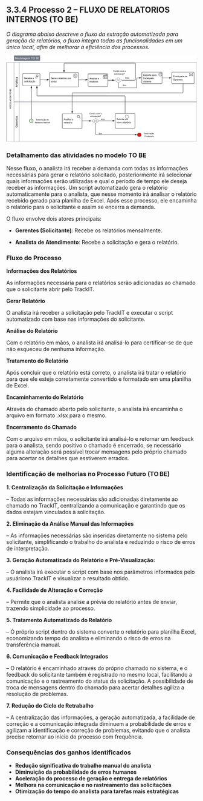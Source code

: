 ## 3.3.4 Processo 2 – FLUXO DE RELATORIOS INTERNOS (TO BE)

_O diagrama abaixo descreve o fluxo da extração automatizada para geração de relatórios, o fluxo integra todas as funcionalidades em um único local, afim  de melhorar a eficiência dos processos._
 
![Modelagem_TO_BE_Processo1](../images/relatorios-TRACKIT.png "Modelo BPMN TO BE do Processo 2.")

### Detalhamento das atividades no modelo TO BE 

Nesse fluxo, o analista irá receber a demanda com todas as informações necessárias para gerar o relatório solicitado, posteriormente irá selecionar quais informações serão utilizadas e qual o período de tempo ele deseja receber as informações. Um script automatizado gera o relatório automaticamente para o analista, que nesse momento irá analisar o relatório recebido gerado para planilha de Excel. Após esse processo, ele encaminha o relatório para o solicitante e assim se encerra a demanda.

O fluxo envolve dois atores principais:

- **Gerentes (Solicitante)**: Recebe os relatórios mensalmente.

- **Analista de Atendimento**: Recebe a solicitação e gera o relatório.

### Fluxo do Processo

**Informações dos Relatórios**

As informações necessária para o relatórios serão adicionadas ao chamado que o solicitante abrir pelo TrackIT.

**Gerar Relatório**

O analista irá receber a solicitação pelo TrackIT e executar o script automatizado com base nas informações do solicitante.

**Análise do Relatório**

Com o relatório em mãos, o analista irá analisá-lo para certificar-se de que não esqueceu de nenhuma informação.

**Tratamento do Relatório**

Após concluir que o relatório está correto, o analista irá tratar o relatório para que ele esteja corretamente convertido e formatado em uma planilha de Excel.

**Encaminhamento do Relatório**

Através do chamado aberto pelo solicitante, o analista irá encaminha o arquivo em formato .xlsx para o mesmo.

**Encerramento do Chamado**

Com o arquivo em mãos, o solicitante irá analisá-lo e retornar um feedback para o analista, sendo positivo o chamado é encerrado, se necessário alguma alteração será possível trocar mensagens pelo próprio chamado para acertar os detalhes que esstiverem errados.

### Identificação de melhorias no Processo Futuro (TO BE)

**1. Centralização da Solicitação e Informações**

– Todas as informações necessárias são adicionadas diretamente ao chamado no TrackIT, centralizando a comunicação e garantindo que os dados estejam vinculados à solicitação.

**2. Eliminação da Análise Manual das Informações**

– As informações necessárias são inseridas diretamente no sistema pelo solicitante, simplificando o trabalho do analista e reduzindo o risco de erros de interpretação.

**3. Geração Automatizada do Relatório e Pré-Visualização:**

– O analista irá executar o script com base nos parâmetros informados pelo usuáriono TrackIT e visualizar o resultado obtido.

**4. Facilidade de Alteração e Correção**

– Permite que o analista analise a prévia do relatório antes de enviar, trazendo simplicidade ao processo.

**5. Tratamento Automatizado do Relatório**

– O próprio script dentro do sistema converte o relatório para planilha Excel, economizando tempo do analista e eliminando o risco de erros na transferência manual.

**6. Comunicação e Feedback Integrados**

–  O relatório é encaminhado através do próprio chamado no sistema, e o feedback do solicitante também é registrado no mesmo local, facilitando a comunicação e o rastreamento do status da solicitação. A possibilidade de troca de mensagens dentro do chamado para acertar detalhes agiliza a resolução de problemas.

**7. Redução do Ciclo de Retrabalho**

–  A centralização das informações, a geração automatizada, a facilidade de correção e a comunicação integrada diminuem a probabilidade de erros e agilizam a identificação e correção de problemas, evitando que o analista precise retornar ao início do processo com frequência.

### Consequências dos ganhos identificados

- **Redução significativa do trabalho manual do analista**
- **Diminuição da probabilidade de erros humanos**
- **Aceleração do processo de geração e entrega de relatórios**
- **Melhora na comunicação e no rastreamento das solicitações**
- **Otimização do tempo do analista para tarefas mais estratégicas**

##